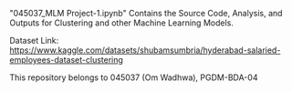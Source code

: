 "045037_MLM Project-1.ipynb" Contains the Source Code, Analysis, and Outputs for Clustering and other Machine Learning Models.

Dataset Link: https://www.kaggle.com/datasets/shubamsumbria/hyderabad-salaried-employees-dataset-clustering

This repository belongs to 045037 (Om Wadhwa), PGDM-BDA-04
